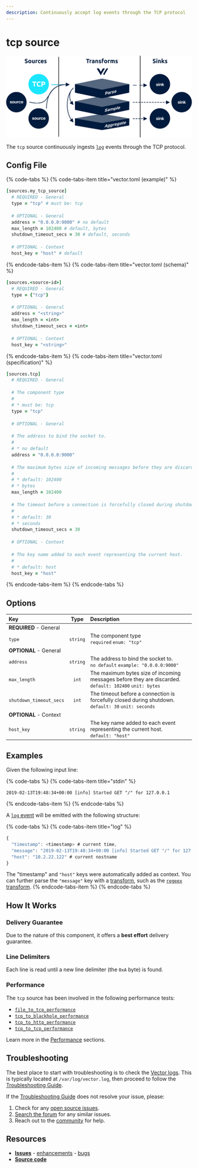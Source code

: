 ```yaml
---
description: Continuously accept log events through the TCP protocol
---
```


<!---
!!!WARNING!!!!

This file is autogenerated! Please do not manually edit this file.
Instead, please modify the contents of `scripts/metadata.toml`.
-->


# tcp source

![](../../../assets/tcp-source.svg)


The `tcp` source continuously ingests [`log`][docs.log_event] events through the TCP protocol.

## Config File

{% code-tabs %}
{% code-tabs-item title="vector.toml (example)" %}
```coffeescript
[sources.my_tcp_source]
  # REQUIRED - General
  type = "tcp" # must be: tcp

  # OPTIONAL - General
  address = "0.0.0.0:9000" # no default
  max_length = 102400 # default, bytes
  shutdown_timeout_secs = 30 # default, seconds

  # OPTIONAL - Context
  host_key = "host" # default
```
{% endcode-tabs-item %}
{% code-tabs-item title="vector.toml (schema)" %}
```coffeescript
[sources.<source-id>]
  # REQUIRED - General
  type = {"tcp"}

  # OPTIONAL - General
  address = "<string>"
  max_length = <int>
  shutdown_timeout_secs = <int>

  # OPTIONAL - Context
  host_key = "<string>"
```
{% endcode-tabs-item %}
{% code-tabs-item title="vector.toml (specification)" %}
```coffeescript
[sources.tcp]
  # REQUIRED - General

  # The component type
  #
  # * must be: tcp
  type = "tcp"

  # OPTIONAL - General

  # The address to bind the socket to.
  #
  # * no default
  address = "0.0.0.0:9000"

  # The maximum bytes size of incoming messages before they are discarded.
  #
  # * default: 102400
  # * bytes
  max_length = 102400

  # The timeout before a connection is forcefully closed during shutdown.
  #
  # * default: 30
  # * seconds
  shutdown_timeout_secs = 30

  # OPTIONAL - Context

  # The key name added to each event representing the current host.
  #
  # * default: host
  host_key = "host"
```
{% endcode-tabs-item %}
{% endcode-tabs %}

## Options

| Key  | Type  | Description |
| :--- | :---: | :---------- |
| **REQUIRED** - General | | |
| `type` | `string` | The component type<br />`required` `enum: "tcp"` |
| **OPTIONAL** - General | | |
| `address` | `string` | The address to bind the socket to.<br />`no default` `example: "0.0.0.0:9000"` |
| `max_length` | `int` | The maximum bytes size of incoming messages before they are discarded.<br />`default: 102400` `unit: bytes` |
| `shutdown_timeout_secs` | `int` | The timeout before a connection is forcefully closed during shutdown.<br />`default: 30` `unit: seconds` |
| **OPTIONAL** - Context | | |
| `host_key` | `string` | The key name added to each event representing the current host.<br />`default: "host"` |

## Examples



Given the following input line:

{% code-tabs %}
{% code-tabs-item title="stdin" %}
```
2019-02-13T19:48:34+00:00 [info] Started GET "/" for 127.0.0.1
```
{% endcode-tabs-item %}
{% endcode-tabs %}

A [`log` event][docs.log_event] will be emitted with the following structure:

{% code-tabs %}
{% code-tabs-item title="log" %}
```javascript
{
  "timestamp": <timestamp> # current time,
  "message": "2019-02-13T19:48:34+00:00 [info] Started GET "/" for 127.0.0.1",
  "host": "10.2.22.122" # current nostname
}
```

The "timestamp" and `"host"` keys were automatically added as context. You can further parse the `"message"` key with a [transform][docs.transforms], such as the [`regeex` transform][docs.regex_parser_transform].
{% endcode-tabs-item %}
{% endcode-tabs %}




## How It Works

### Delivery Guarantee

Due to the nature of this component, it offers a **best effort**
delivery guarantee.

### Line Delimiters

Each line is read until a new line delimiter (the `0xA` byte) is found.

### Performance

The `tcp` source has been involved in the following performance tests:

* [`file_to_tcp_performance`][url.file_to_tcp_performance_test]
* [`tcp_to_blackhole_performance`][url.tcp_to_blackhole_performance_test]
* [`tcp_to_http_performance`][url.tcp_to_http_performance_test]
* [`tcp_to_tcp_performance`][url.tcp_to_tcp_performance_test]

Learn more in the [Performance][docs.performance] sections.

## Troubleshooting

The best place to start with troubleshooting is to check the
[Vector logs][docs.monitoring_logs]. This is typically located at
`/var/log/vector.log`, then proceed to follow the
[Troubleshooting Guide][docs.troubleshooting].

If the [Troubleshooting Guide][docs.troubleshooting] does not resolve your
issue, please:

1. Check for any [open source issues](https://github.com/timberio/vector/issues?q=is%3Aopen+is%3Aissue+label%3A%22Source%3A+tcp%22).
2. [Search the forum][url.search_forum] for any similar issues.
2. Reach out to the [community][url.community] for help.

## Resources

* [**Issues**](https://github.com/timberio/vector/issues?q=is%3Aopen+is%3Aissue+label%3A%22Source%3A+tcp%22) - [enhancements](https://github.com/timberio/vector/issues?q=is%3Aopen+is%3Aissue+label%3A%22Source%3A+tcp%22+label%3A%22Type%3A+Enhancement%22) - [bugs](https://github.com/timberio/vector/issues?q=is%3Aopen+is%3Aissue+label%3A%22Source%3A+tcp%22+label%3A%22Type%3A+Bug%22)
* [**Source code**](https://github.com/timberio/vector/tree/master/src/source/tcp.rs)


[docs.log_event]: ../../../about/data-model.md#log
[docs.monitoring_logs]: ../../../usage/administration/monitoring.md#logs
[docs.performance]: ../../../performance.md
[docs.regex_parser_transform]: ../../../usage/configuration/transforms/regex_parser.md
[docs.transforms]: ../../../usage/configuration/transforms
[docs.troubleshooting]: ../../../usage/guides/troubleshooting.md
[url.community]: https://vector.dev/community
[url.file_to_tcp_performance_test]: https://github.com/timberio/vector-test-harness/tree/master/cases/file_to_tcp_performance
[url.search_forum]: https://forum.vector.dev/search?expanded=true
[url.tcp_to_blackhole_performance_test]: https://github.com/timberio/vector-test-harness/tree/master/cases/tcp_to_blackhole_performance
[url.tcp_to_http_performance_test]: https://github.com/timberio/vector-test-harness/tree/master/cases/tcp_to_http_performance
[url.tcp_to_tcp_performance_test]: https://github.com/timberio/vector-test-harness/tree/master/cases/tcp_to_tcp_performance
